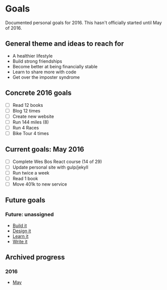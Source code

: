 # Goals
Documented personal goals for 2016. This hasn't officially started until May of 2016.

## General theme and ideas to reach for
* A healthier lifestyle
* Build strong friendships
* Become better at being financially stable
* Learn to share more with code
* Get over the imposter syndrome

## Concrete 2016 goals
* [ ] Read 12 books
* [ ] Blog 12 times
* [ ] Create new website
* [ ] Run 144 miles (8)
* [ ] Run 4 Races
* [ ] Bike Tour 4 times

## Current goals: May 2016
* [ ] Complete Wes Bos React course (14 of 29)
* [ ] Update personal site with gulp/jekyll
* [ ] Run twice a week
* [ ] Read 1 book
* [ ] Move 401k to new service

## Future goals

### Future: unassigned

* [Build it](future/build-it.md)
* [Design it](future/design-it.md)
* [Learn it](future/learn-it.md)
* [Write it](future/write-it.md)

## Archived progress

### 2016

* [May](archive/2016/may.md)
